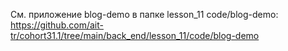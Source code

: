 
См. приложение blog-demo в папке lesson_11 code/blog-demo:
https://github.com/ait-tr/cohort31.1/tree/main/back_end/lesson_11/code/blog-demo 